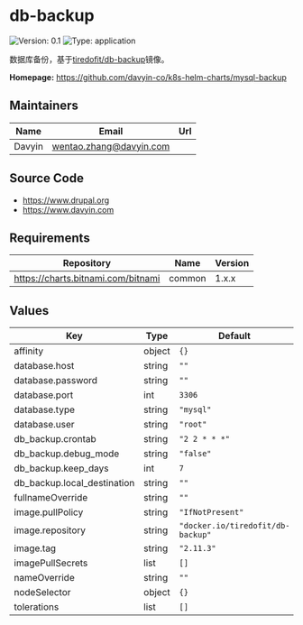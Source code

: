 # db-backup

![Version: 0.1](https://img.shields.io/badge/Version-0.1-informational?style=flat-square) ![Type: application](https://img.shields.io/badge/Type-application-informational?style=flat-square)

数据库备份，基于[tiredofit/db-backup](https://hub.docker.com/r/tiredofit/db-backup)镜像。

**Homepage:** <https://github.com/davyin-co/k8s-helm-charts/mysql-backup>

## Maintainers

| Name | Email | Url |
| ---- | ------ | --- |
| Davyin | wentao.zhang@davyin.com |  |

## Source Code

* <https://www.drupal.org>
* <https://www.davyin.com>

## Requirements

| Repository | Name | Version |
|------------|------|---------|
| https://charts.bitnami.com/bitnami | common | 1.x.x |

## Values

| Key | Type | Default | Description |
|-----|------|---------|-------------|
| affinity | object | `{}` |  |
| database.host | string | `""` |  |
| database.password | string | `""` |  |
| database.port | int | `3306` |  |
| database.type | string | `"mysql"` |  |
| database.user | string | `"root"` |  |
| db_backup.crontab | string | `"2 2 * * *"` |  |
| db_backup.debug_mode | string | `"false"` |  |
| db_backup.keep_days | int | `7` |  |
| db_backup.local_destination | string | `""` |  |
| fullnameOverride | string | `""` |  |
| image.pullPolicy | string | `"IfNotPresent"` |  |
| image.repository | string | `"docker.io/tiredofit/db-backup"` |  |
| image.tag | string | `"2.11.3"` |  |
| imagePullSecrets | list | `[]` |  |
| nameOverride | string | `""` |  |
| nodeSelector | object | `{}` |  |
| tolerations | list | `[]` |  |